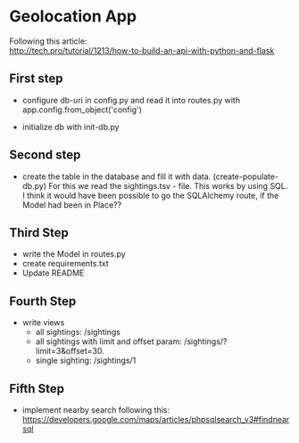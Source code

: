 # Geolocation App

Following this article:  
http://tech.pro/tutorial/1213/how-to-build-an-api-with-python-and-flask

## First step

* configure db-uri in config.py and read it into routes.py with
  app.config.from_object('config')

* initialize db with init-db.py

## Second step

* create the table in the database and fill it with data. (create-populate-db.py)
  For this we read the sightings.tsv - file. This works by using SQL. I think
  it would have been possible to go the SQLAlchemy route, if the Model had been
  in Place??


## Third Step

* write the Model in routes.py
* create requirements.txt
* Update README

## Fourth Step

* write views  
  * all sightings: <server>/sightings
  * all sightings with limit and offset param: <server>/sightings/?limit=3&offset=30.
  * single sighting: <server>/sightings/1

## Fifth Step

* implement nearby search following this:
https://developers.google.com/maps/articles/phpsqlsearch_v3#findnearsql
